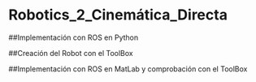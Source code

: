 # Robotics_2_Cinemática_Directa

##Implementación con ROS en Python

##Creación del Robot con el ToolBox

##Implementación con ROS en MatLab y comprobación con el ToolBox
